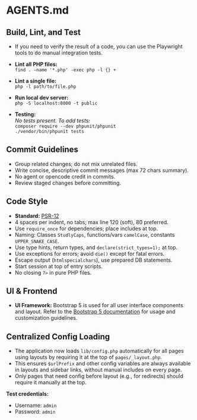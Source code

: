 # AGENTS.md

## Build, Lint, and Test

- If you need to verify the result of a code, you can use the Playwright tools to do manual integration tests.

- **Lint all PHP files:**  
  `find . -name '*.php' -exec php -l {} +`
- **Lint a single file:**  
  `php -l path/to/file.php`
- **Run local dev server:**  
  `php -S localhost:8000 -t public`
- **Testing:**  
  _No tests present. To add tests:_  
  `composer require --dev phpunit/phpunit`  
  `./vendor/bin/phpunit tests`

## Commit Guidelines

- Group related changes; do not mix unrelated files.
- Write concise, descriptive commit messages (max 72 chars summary).
- No agent or opencode credit in commits.
- Review staged changes before committing.

## Code Style

- **Standard:** [PSR-12](https://www.php-fig.org/psr/psr-12/)
- 4 spaces per indent, no tabs; max line 120 (soft), 80 preferred.
- Use `require_once` for dependencies; place includes at top.
- Naming: Classes `StudlyCaps`, functions/vars `camelCase`, constants `UPPER_SNAKE_CASE`.
- Use type hints, return types, and `declare(strict_types=1);` at top.
- Use exceptions for errors; avoid `die()` except for fatal errors.
- Escape output (`htmlspecialchars`), use prepared DB statements.
- Start session at top of entry scripts.
- No closing `?>` in pure PHP files.

## UI & Frontend

- **UI Framework:** Bootstrap 5 is used for all user interface components and layout. Refer to the [Bootstrap 5 documentation](https://getbootstrap.com/docs/5.0/getting-started/introduction/) for usage and customization guidelines.

## Centralized Config Loading

- The application now loads `lib/config.php` automatically for all pages using layouts by requiring it at the top of `pages/_layout.php`.
- This ensures `$urlPrefix` and other config variables are always available in layouts and sidebar links, without manual includes on every page.
- Only pages that need config before layout (e.g., for redirects) should require it manually at the top.

**Test credentials:**

- Username: `admin`
- Password: `admin`
